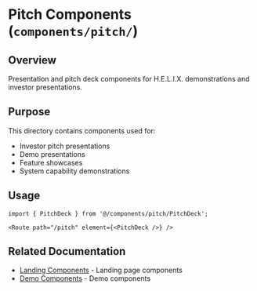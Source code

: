 # Pitch Components (`components/pitch/`)

## Overview

Presentation and pitch deck components for H.E.L.I.X. demonstrations and investor presentations.

## Purpose

This directory contains components used for:
- Investor pitch presentations
- Demo presentations
- Feature showcases
- System capability demonstrations

## Usage

```tsx
import { PitchDeck } from '@/components/pitch/PitchDeck';

<Route path="/pitch" element={<PitchDeck />} />
```

## Related Documentation

- [Landing Components](../Landing/README.md) - Landing page components
- [Demo Components](../Demo/README.md) - Demo components

